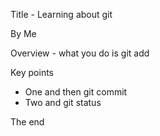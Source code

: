 Title - Learning about git

By Me

Overview - what you do is git add

Key points

* One and then git commit
* Two and git status

The end




